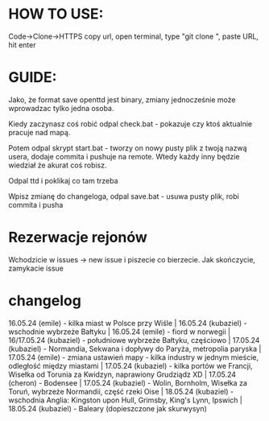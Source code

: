# HOW TO USE:
Code->Clone->HTTPS copy url, open terminal, type "git clone ", paste URL, hit enter

# GUIDE:

Jako, że format save openttd jest binary, zmiany jednocześnie może wprowadzac tylko jedna osoba. 

Kiedy zaczynasz coś robić odpal check.bat - pokazuje czy ktoś aktualnie pracuje nad mapą.

Potem odpal skrypt start.bat - tworzy on nowy pusty plik z twoją nazwą usera, dodaje commita i pushuje na remote. Wtedy każdy inny będzie wiedział że akurat coś robisz.

Odpal ttd i poklikaj co tam trzeba

Wpisz zmianę do changeloga, odpal save.bat - usuwa pusty plik, robi commita i pusha

# Rezerwacje rejonów
Wchodzicie w issues -> new issue i piszecie co bierzecie. Jak skończycie, zamykacie issue


# changelog

16.05.24 (emile) - kilka miast w Polsce przy Wiśle |
16.05.24 (kubaziel) - wschodnie wybrzeże Bałtyku |
16.05.24 (emile) - fiord w norwegii |
16/17.05.24 (kubaziel) - południowe wybrzeże Bałtyku, częściowo |
17.05.24 (kubaziel) - Normandia, Sekwana i dopływy do Paryża, metropolia paryska |
17.05.24 (emile) - zmiana ustawień mapy - kilka industry w jednym mieście, odległość między miastami |
17.05.24 (kubaziel) - kilka portów we Francji, Wisełka od Torunia za Kwidzyn, naprawiony Grudziądz XD |
17.05.24 (cheron) - Bodensee |
17.05.24 (kubaziel) - Wolin, Bornholm, Wisełka za Toruń, wybrzeże Normandii, część rzeki Oise |
18.05.24 (kubaziel) - wschodnia Anglia: Kingston upon Hull, Grimsby, King's Lynn, Ipswich |
18.05.24 (kubaziel) - Baleary (dopieszczone jak skurwysyn)
